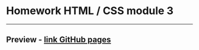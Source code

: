 # Homework HTML / CSS module 3

---

## Preview - [link GitHub pages](https://dimaestro.github.io/goit-markup-hw-03/ 'GitHub pages')
